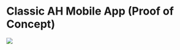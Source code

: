 # Classic AH Mobile App (Proof of Concept)

![](https://rkenmi-blog.s3-us-west-1.amazonaws.com/classic_ah_mobile_app_demo_sm.gif)
